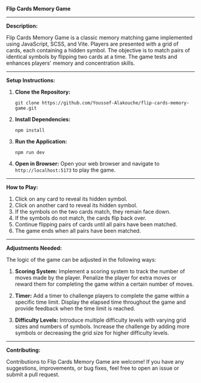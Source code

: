 **Flip Cards Memory Game**

---

**Description:**

Flip Cards Memory Game is a classic memory matching game implemented using JavaScript, SCSS, and Vite. Players are presented with a grid of cards, each containing a hidden symbol. The objective is to match pairs of identical symbols by flipping two cards at a time. The game tests and enhances players' memory and concentration skills.

---

**Setup Instructions:**

1. **Clone the Repository:**
   ```
   git clone https://github.com/Youssef-Alakouche/flip-cards-memory-game.git
   ```

2. **Install Dependencies:**
   ```
   npm install
   ```

3. **Run the Application:**
   ```
   npm run dev
   ```

4. **Open in Browser:**
   Open your web browser and navigate to `http://localhost:5173` to play the game.

---

**How to Play:**

1. Click on any card to reveal its hidden symbol.
2. Click on another card to reveal its hidden symbol.
3. If the symbols on the two cards match, they remain face down.
4. If the symbols do not match, the cards flip back over.
5. Continue flipping pairs of cards until all pairs have been matched.
6. The game ends when all pairs have been matched.

---

**Adjustments Needed:**

The logic of the game can be adjusted in the following ways:

1. **Scoring System:**
   Implement a scoring system to track the number of moves made by the player. Penalize the player for extra moves or reward them for completing the game within a certain number of moves.

2. **Timer:**
   Add a timer to challenge players to complete the game within a specific time limit. Display the elapsed time throughout the game and provide feedback when the time limit is reached.

3. **Difficulty Levels:**
   Introduce multiple difficulty levels with varying grid sizes and numbers of symbols. Increase the challenge by adding more symbols or decreasing the grid size for higher difficulty levels.

---

**Contributing:**

Contributions to Flip Cards Memory Game are welcome! If you have any suggestions, improvements, or bug fixes, feel free to open an issue or submit a pull request.


